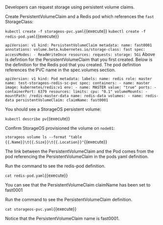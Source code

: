 Developers can request storage using persistent volume claims.

Create PersistentVolumeClaim and a Redis pod which references the `fast` StorageClass:

`kubectl create -f storageos-pvc.yaml`{{execute}}
`kubectl create -f redis-pod.yaml`{{execute}}

`
    apiVersion: v1
    kind: PersistentVolumeClaim
    metadata:
      name: fast0001
      annotations:
        volume.beta.kubernetes.io/storage-class: fast
    spec:
      accessModes:
        - ReadWriteOnce
      resources:
        requests:
          storage: 5Gi
`
Above is defintion for the PersistentVolumeClaim that you first created. Below
is the definition for the Redis pod that you created. The pod definition
references the PVC name in the spec.volumes section.

`
    apiVersion: v1
    kind: Pod
    metadata:
      labels:
        name: redis
        role: master
      name: test-storageos-redis-sc-pvc
    spec:
      containers:
        - name: master
          image: kubernetes/redis:v1
          env:
            - name: MASTER
              value: "true"
          ports:
            - containerPort: 6379
          resources:
            limits:
              cpu: "0.1"
          volumeMounts:
            - mountPath: /redis-master-data
              name: redis-data
      volumes:
        - name: redis-data
          persistentVolumeClaim:
            claimName: fast0001
`

You should see a StorageOS persistent volume:

`kubectl describe pv`{{execute}}

Confirm StorageOS provisioned the volume on `node01`:

`storageos volume ls --format "table {{.Name}}\t{{.Size}}\t{{.Location}}"`{{execute}}

The link between the PersistentVolumeClaim and the Pod comes from the pod
referencing the PersistentVolumeClaim in the pods yaml definition.

Run the command to see the redis-pod definition. 

`cat redis-pod.yaml`{{execute}}

You can see that the PersistentVolumeClaim claimName has been set to fast0001

Run the command to see the PersistentVolumeClaim definition. 

`cat storageos-pvc.yaml`{{execute}}

Notice that the PersistentVolumeClaim name is fast0001.

